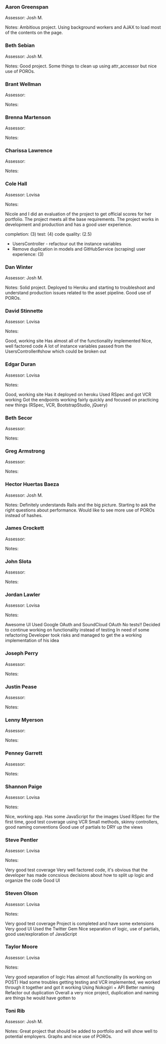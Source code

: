 ### Aaron Greenspan

Assessor: Josh M.

Notes: Ambitious project. Using background workers and AJAX to load most of the contents on the page.

### Beth Sebian

Assessor: Josh M.

Notes: Good project. Some things to clean up using attr_accessor but nice use of POROs.

### Brant Wellman

Assessor:

Notes:

### Brenna Martenson

Assessor:

Notes:

### Charissa Lawrence

Assessor:

Notes:

### Cole Hall

Assessor: Lovisa

Notes:

Nicole and I did an evaluation of the project to get official scores for her portfolio. The project meets all the base requirements. The project works in development and production and has a good user experience.

completion: (3)
test: (4)
code quality: (2.5)
  * UsersController - refactour out the instance variables
  * Remove duplication in models and GitHubService (scraping)
user experience: (3)

### Dan Winter

Assessor: Josh M.

Notes: Solid project. Deployed to Heroku and starting to troubleshoot and understand production issues related to the asset pipeline. Good use of POROs.

### David Stinnette

Assessor: Lovisa

Notes:

Good, working site
Has almost all of the functionality implemented
Nice, well factored code
A lot of instance variables passed from the UsersController#show which could be broken out

### Edgar Duran

Assessor: Lovisa

Notes:

Good, working site
Has it deployed on heroku
Used RSpec and got VCR working
Got the endpoints working fairly quickly and focused on practicing new things (RSpec, VCR, BootstrapStudio, jQuery)

### Beth Secor

Assessor:

Notes:

### Greg Armstrong

Assessor:

Notes:

### Hector Huertas Baeza

Assessor: Josh M.

Notes: Definitely understands Rails and the big picture. Starting to ask the right questions about performance. Would like to see more use of POROs instead of hashes.

### James Crockett

Assessor:

Notes:

### John Slota

Assessor:

Notes:

### Jordan Lawler

Assessor: Lovisa

Notes:

Awesome UI
Used Google OAuth and SoundCloud OAuth
No tests!! Decided to continue working on functionality instead of testing
In need of some refactoring
Developer took risks and managed to get the a working implementation of his idea

### Joseph Perry

Assessor:

Notes:

### Justin Pease

Assessor:

Notes:

### Lenny Myerson

Assessor:

Notes:

### Penney Garrett

Assessor:

Notes:

### Shannon Paige

Assessor: Lovisa

Notes:

Nice, working app. Has some JavaScript for the images
Used RSpec for the first time, good test coverage using VCR
Small methods, skinny controllers, good naming conventions
Good use of partials to DRY up the views

### Steve Pentler

Assessor: Lovisa

Notes:

Very good test coverage
Very well factored code, it's obvious that the developer has made concsious decisions about how to split up logic and organize the code
Good UI

### Steven Olson

Assessor: Lovisa

Notes:

Very good test coverage
Project is completed and have some extensions
Very good UI
Used the Twitter Gem
Nice separation of logic, use of partials, good use/exploration of JavaScript

### Taylor Moore

Assessor: Lovisa

Notes:

Very good separation of logic
Has almost all functionality (is working on POST)
Had some troubles getting testing and VCR implemented, we worked through it together and got it working
Using Nokogiri + API
Better naming
Refactor out duplication
Overall a very nice project, duplication and naming are things he would have gotten to

### Toni Rib

Assessor: Josh M.

Notes: Great project that should be added to portfolio and will show well to potential employers. Graphs and nice use of POROs.
